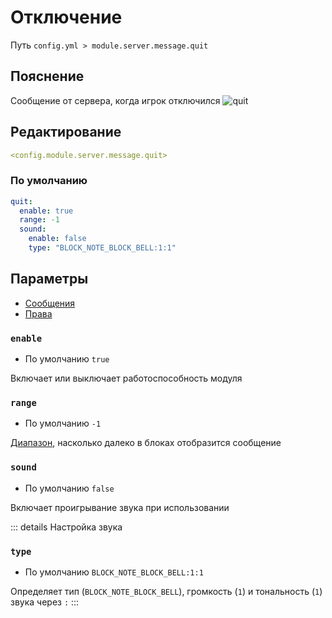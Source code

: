 # Отключение
Путь `config.yml > module.server.message.quit`

## Пояснение
Сообщение от сервера, когда игрок отключился
![quit](/quit.png)

## Редактирование
```yaml
<config.module.server.message.quit>
```

### По умолчанию
```yaml
quit:
  enable: true
  range: -1
  sound:
    enable: false
    type: "BLOCK_NOTE_BLOCK_BELL:1:1"
```

## Параметры

- [Сообщения](/en/messages/ru_ru/module/server/message/quit/)
- [Права](/en/permissions/module/server/message/quit/)

### `enable`
- По умолчанию `true`

Включает или выключает работоспособность модуля

### `range`
- По умолчанию `-1`

[Диапазон](#виды-диапазонов), насколько далеко в блоках отобразится сообщение

### `sound`
- По умолчанию `false`

Включает проигрывание звука при использовании

::: details Настройка звука
### `type`
- По умолчанию `BLOCK_NOTE_BLOCK_BELL:1:1`

Определяет тип (`BLOCK_NOTE_BLOCK_BELL`), громкость (`1`) и тональность (`1`) звука через `:`
:::

<!--@include: @/en/parts/range.md-->
